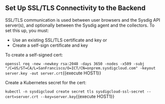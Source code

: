 ## Set Up SSL/TLS Connectivity to the Backend 

SSL/TLS communication is used between user browsers and the Sysdig API server(s), and optionally between the Sysdig agent and the collectors. 
To set this up, you must: 

- Use an existing SSL/TLS certificate and key or
- Create a self-sign certificate and key 

To create a self-signed cert: 

`openssl req -new -newkey rsa:2048 -days 3650 -nodes -x509 -subj "/C=US/ST=CA/L=SanFrancisco/O=ICT/CN=onprem.sysdigcloud.com" -keyout server.key -out server.crt`{{execute HOST1}}

Create a Kubernetes secret for the cert: 

`kubectl -n sysdigcloud create secret tls sysdigcloud-ssl-secret --cert=server.crt --key=server.key`{{execute HOST1}}

